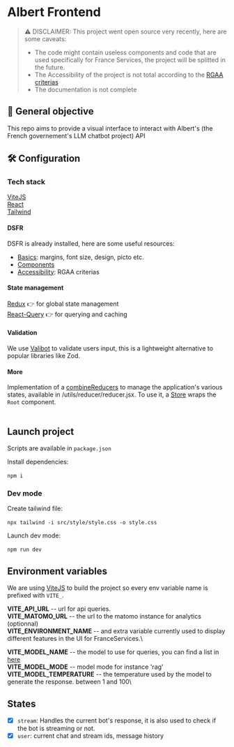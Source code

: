 # Albert Frontend

> ⚠️ DISCLAIMER:
> This project went open source very recently, here are some caveats:
> - The code might contain useless components and code that are used specifically for France Services, the project will be splitted in the future.
> - The Accessibility of the project is not total according to the [RGAA criterias](https://accessibilite.numerique.gouv.fr/)
> - The documentation is not complete

## 🎯 General objective

This repo aims to provide a visual interface to interact with Albert's (the French governement's LLM chatbot project) API
## 🛠️ Configuration

### Tech stack

[ViteJS](https://vitejs.dev/) \
[React](https://react.dev/) \
[Tailwind](https://tailwindcss.com/)
#### DSFR

DSFR is already installed, here are some useful resources:
- [Basics](https://www.systeme-de-design.gouv.fr/): margins, font size, design, picto etc.
- [Components](https://components.react-dsfr.codegouv.studio/)
- [Accessibility](https://accessibilite.numerique.gouv.fr/): RGAA criterias
#### State management

[Redux](https://redux.js.org/) 👉 for global state management <br />
[React-Query](https://tanstack.com/query/latest) 👉 for querying and caching


#### Validation

We use [Valibot](https://valibot.dev) to validate users input, this is a lightweight alternative to popular libraries like Zod.


#### More
Implementation of a [combineReducers](https://redux.js.org/api/combinereducers) to manage the application's various states, available in /utils/reducer/reducer.jsx. To use it, a [Store](https://redux.js.org/api/store) wraps the ``Root`` component.<br/><br/>

## Launch project

Scripts are available in `package.json`

Install dependencies:<br/><br/>
`npm i`

### Dev mode

Create tailwind file:<br/><br/>
`npx tailwind -i src/style/style.css -o style.css`

Launch dev mode:<br/><br/>
`npm run dev`


## Environment variables

We are using [ViteJS](https://vitejs.dev/) to build the project so every env variable name is prefixed with `VITE_`.

**VITE_API_URL** -- url for api queries.\
**VITE_MATOMO_URL** -- the url to the matomo instance for analytics (optionnal)\
**VITE_ENVIRONMENT_NAME** -- and extra variable currently used to display different features in the UI for FranceServices.\

**VITE_MODEL_NAME** -- the model to use for queries, you can find a list in [here](https://huggingface.co/AgentPublic)\
**VITE_MODEL_MODE** -- model mode for instance 'rag'\
**VITE_MODEL_TEMPERATURE** -- the temperature used by the model to generate the response. between 1 and 100\

## States
- [x] ``stream``: Handles the current bot's response, it is also used to check if the bot is streaming or not.
- [x] ``user``: current chat and stream ids, message history